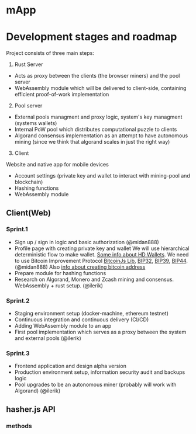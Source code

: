 # mApp

# Development stages and roadmap

Project consists of three main steps:

1. Rust Server

- Acts as proxy between the clients (the browser miners) and the pool server
- WebAssembly module which will be delivered to client-side, containing efficient proof-of-work implementation

2. Pool server

- External pools managment and proxy logic, system's key managment (systems wallets)
- Internal PoW pool which distributes computational puzzle to clients
- Algorand consensus implementation as an attempt to have autonomous mining (since we think that algorand scales in just the right way)

3. Client

Website and native app for mobile devices

- Account settings (private key and wallet to interact with mining-pool and blockchain)
- Hashing functions
- WebAssembly module

## Client(Web)
### Sprint.1

- Sign up / sign in logic and basic authorization (@midan888)
- Profile page with creating private key and wallet
We will use hierarchical deterministic flow to make wallet. [Some info about HD Wallets](https://bits.media/hd-wallet/). We need to use Bitcoin Improvement Protocol [BitcoinJs Lib](https://github.com/bitcoinjs/bitcoinjs-lib), [BIP32](https://github.com/bitcoinjs/bip32-utils), [BIP39](https://github.com/bitcoinjs/bip39), [BIP44](https://github.com/bitcoinjs/bip44-constants).(@midan888)
Also [info about creating bitcoin address](http://procbits.com/2013/08/27/generating-a-bitcoin-address-with-javascript)
- Prepare module for hashing functions
- Research on Algorand, Monero and Zcash mining and consensus. WebAssembly + rust setup. (@ilerik)

### Sprint.2

- Staging environment setup (docker-machine, ethereum testnet)
- Continuous integration and continuous delivery (CI/CD)
- Adding WebAssembly module to an app
- First pool implementation which serves as a proxy between the system and external pools (@ilerik)

### Sprint.3

- Frontend application and design alpha version
- Production environment setup, information security audit and backups logic
- Pool upgrades to be an autonomous miner (probably will work with Algorand) (@ilerik)

## hasher.js API

### methods
